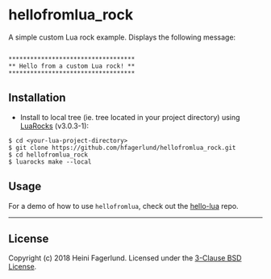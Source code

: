 # hellofromlua_rock

A simple custom Lua rock example.
Displays the following message:

```

***********************************
** Hello from a custom Lua rock! **
***********************************

```

## Installation

* Install to local tree (ie. tree located in your project directory) using [LuaRocks](https://github.com/luarocks/luarocks/) (v3.0.3-1):
```
$ cd <your-lua-project-directory>
$ git clone https://github.com/hfagerlund/hellofromlua_rock.git
$ cd hellofromlua_rock
$ luarocks make --local
```

## Usage
For a demo of how to use `hellofromlua`, check out the [hello-lua](https://github.com/hfagerlund/hello-lua/) repo.

- - -

## License
Copyright (c) 2018 Heini Fagerlund. Licensed under the [3-Clause BSD License](https://github.com/hfagerlund/hellofromlua_rock/blob/master/LICENSE).
